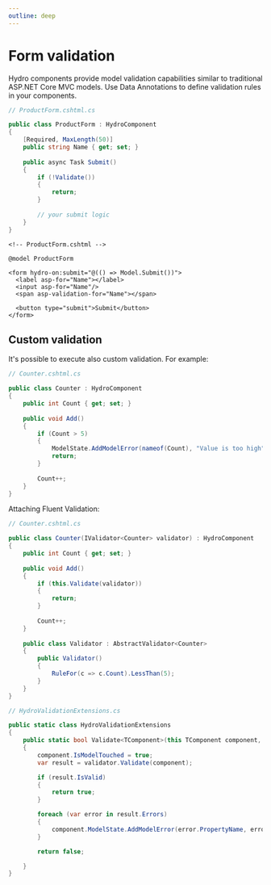 ```yaml
---
outline: deep
---
```


# Form validation

Hydro components provide model validation capabilities similar to traditional ASP.NET Core MVC models. Use Data Annotations to define validation rules in your components.

```csharp
// ProductForm.cshtml.cs

public class ProductForm : HydroComponent
{
    [Required, MaxLength(50)]
    public string Name { get; set; }
    
    public async Task Submit()
    {
        if (!Validate())
        {
            return;
        }
        
        // your submit logic
    }
}
```

```razor
<!-- ProductForm.cshtml -->

@model ProductForm

<form hydro-on:submit="@(() => Model.Submit())">
  <label asp-for="Name"></label>
  <input asp-for="Name"/>
  <span asp-validation-for="Name"></span>  

  <button type="submit">Submit</button>
</form>
```

## Custom validation

It's possible to execute also custom validation. For example:

```csharp
// Counter.cshtml.cs

public class Counter : HydroComponent
{
    public int Count { get; set; }
    
    public void Add()
    {
        if (Count > 5)
        {
            ModelState.AddModelError(nameof(Count), "Value is too high");
            return;
        }
        
        Count++;
    }
}
```

Attaching Fluent Validation:

```csharp
// Counter.cshtml.cs

public class Counter(IValidator<Counter> validator) : HydroComponent
{
    public int Count { get; set; }
    
    public void Add()
    {
        if (this.Validate(validator))
        {
            return;
        }
        
        Count++;
    }
    
    public class Validator : AbstractValidator<Counter>
    {
        public Validator()
        {
            RuleFor(c => c.Count).LessThan(5);
        }
    }
}

// HydroValidationExtensions.cs

public static class HydroValidationExtensions
{
    public static bool Validate<TComponent>(this TComponent component, IValidator<TComponent> validator) where TComponent : HydroComponent
    {
        component.IsModelTouched = true;
        var result = validator.Validate(component);

        if (result.IsValid)
        {
            return true;
        }

        foreach (var error in result.Errors) 
        {
            component.ModelState.AddModelError(error.PropertyName, error.ErrorMessage);
        }

        return false;

    }
}

```